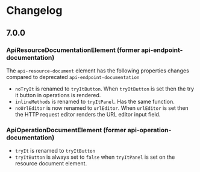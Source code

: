 # Changelog

## 7.0.0

### ApiResourceDocumentationElement (former api-endpoint-documentation)

The `api-resource-document` element has the following properties changes compared to deprecated `api-endpoint-documentation`

- `noTryIt` is renamed to `tryItButton`. When `tryItButton` is set then the try it button in operations is rendered.
- `inlineMethods` is renamed to `tryItPanel`. Has the same function.
- `noUrlEditor` is now renamed to `urlEditor`. When `urlEditor` is set then the HTTP request editor renders the URL editor input field.

### ApiOperationDocumentElement (former api-operation-documentation)

- `tryIt` is renamed to `tryItButton`
- `tryItButton` is always set to `false` when `tryItPanel` is set on the resource document element.
